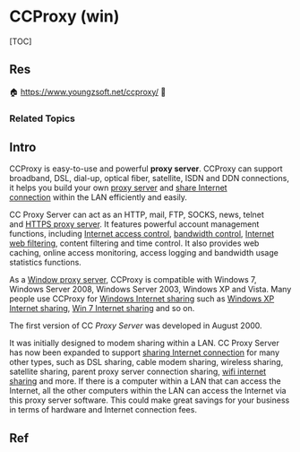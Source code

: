 # CCProxy (win)

[TOC]



## Res
🏠 https://www.youngzsoft.net/ccproxy/
🚧 


### Related Topics



## Intro
CCProxy is easy-to-use and powerful **proxy server**. CCProxy can support broadband, DSL, dial-up, optical fiber, satellite, ISDN and DDN connections, it helps you build your own [proxy server](https://www.youngzsoft.net/ccproxy/proxy-server.htm) and [share Internet connection](https://www.youngzsoft.net/ccproxy/share-internet-connection.htm) within the LAN efficiently and easily. 

CC Proxy Server can act as an HTTP, mail, FTP, SOCKS, news, telnet and [HTTPS proxy server](https://www.youngzsoft.net/ccproxy/https-proxy-server.htm). It features powerful account management functions, including [Internet access control](https://www.youngzsoft.net/ccproxy/accmgr.htm), [bandwidth control](https://www.youngzsoft.net/ccproxy/bandwidth-control.htm), [Internet web filtering](https://www.youngzsoft.net/ccproxy/internet-filter.htm), content filtering and time control. It also provides web caching, online access monitoring, access logging and bandwidth usage statistics functions.

As a [Window proxy server](https://www.youngzsoft.net/ccproxy/window-proxy-server.htm), CCProxy is compatible with Windows 7, Windows Server 2008, Windows Server 2003, Windows XP and Vista. Many people use CCProxy for [Windows Internet sharing](https://www.youngzsoft.net/ccproxy/windows-internet-sharing.htm) such as [Windows XP Internet sharing](https://www.youngzsoft.net/ccproxy/internet-sharing-xp.htm), [Win 7 Internet sharing](https://www.youngzsoft.net/ccproxy/win-7-internet-sharing.htm) and so on.

The first version of CC _Proxy Server_ was developed in August 2000.  
  
It was initially designed to modem sharing within a LAN. CC Proxy Server has now been expanded to support [sharing Internet connection](https://www.youngzsoft.net/ccproxy/internet-connection-share.htm) for many other types, such as DSL sharing, cable modem sharing, wireless sharing, satellite sharing, parent proxy server connection sharing, [wifi internet sharing](https://www.youngzsoft.net/ccproxy/wifi-internet-sharing.htm) and more. If there is a computer within a LAN that can access the Internet, all the other computers within the LAN can access the Internet via this proxy server software. This could make great savings for your business in terms of hardware and Internet connection fees.



## Ref
